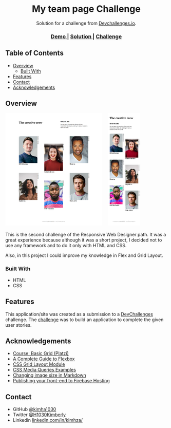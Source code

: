 <!-- Please update value in the {}  -->

<h1 align="center">My team page Challenge</h1>

<div align="center">
   Solution for a challenge from  <a href="http://devchallenges.io" target="_blank">Devchallenges.io</a>.
</div>

<div align="center">
  <h3>
    <a href="https://project-my-team-page.firebaseapp.com/">
      Demo
    </a>
    <span> | </span>
    <a href="https://github.com/kimha1030/devChallengesTeamPage">
      Solution
    </a>
    <span> | </span>
    <a href="https://devchallenges.io/challenges/hhmesazsqgKXrTkYkt0U">
      Challenge
    </a>
  </h3>
</div>

<!-- TABLE OF CONTENTS -->

## Table of Contents

- [Overview](#overview)
  - [Built With](#built-with)
- [Features](#features)
- [Contact](#contact)
- [Acknowledgements](#acknowledgements)

<!-- OVERVIEW -->

## Overview

<div style="display: flex; margin-bottom: 20px;">
<img src="./public/assets/images/desktop.png" alt="screenshot desktop" width="300" style="margin-right: 20px"/>
<img src="./public/assets/images/mobile.png" alt="screenshot mobile" height="350"/>
</div>

This is the second challenge of the Responsive Web Designer path. It was a great experience because although it was a short project, I decided not to use any framework and to do it only with HTML and CSS.

Also, in this project I could improve my knowledge in Flex and Grid Layout.

### Built With

- HTML
- CSS

## Features

This application/site was created as a submission to a [DevChallenges](https://devchallenges.io/challenges) challenge. The [challenge](https://devchallenges.io/challenges/hhmesazsqgKXrTkYkt0U) was to build an application to complete the given user stories.

## Acknowledgements

- [Course: Basic Grid (Platzi)](https://platzi.com/cursos/css-grid/)
- [A Complete Guide to Flexbox](https://css-tricks.com/snippets/css/a-guide-to-flexbox/)
- [CSS Grid Layout Module](https://www.w3schools.com/css/css_grid.asp)
- [CSS Media Queries Examples](https://www.w3schools.com/css/css3_mediaqueries_ex.asp)
- [Changing image size in Markdown](https://stackoverflow.com/questions/14675913/changing-image-size-in-markdown)
- [Publishing your front-end to Firebase Hosting](https://medium.com/cwi-software/publishing-your-front-end-to-firebase-hosting-afc054f4ef26)

## Contact

- GitHub [@kimha1030](https://github.com/kimha1030)
- Twitter [@H1030Kimberly](https://twitter.com/H1030Kimberly)
- Linkedin [linkedin.com/in/kimhza/](https://www.linkedin.com/in/kimhza/)
